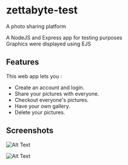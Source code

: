 # zettabyte-test 

A photo sharing platform 

A NodeJS and Express app for testing purposes  
Graphics were displayed using EJS  

## Features

This web app lets you :
- Create an account and login.
- Share your pictures with everyone.
- Checkout everyone's pictures.
- Have your own gallery.
- Delete your pictures.


## Screenshots

![Alt Text](https://i.imgur.com/089wCm3.gif)

![Alt Text](https://i.imgur.com/uN3OAQb.gif)
